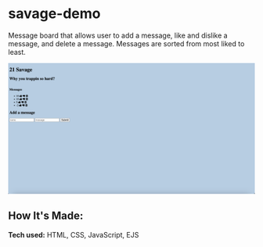 # savage-demo

Message board that allows user to add a message, like and dislike a message, and delete a message. Messages are sorted from most liked to least.


![alt tag](public/savage-demo-sc.png)

## How It's Made:

**Tech used:** HTML, CSS, JavaScript, EJS


